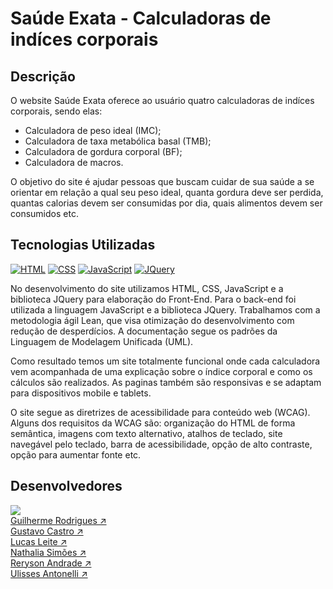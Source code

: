 # Saúde Exata - Calculadoras de indíces corporais
## Descrição
O website Saúde Exata oferece ao usuário quatro calculadoras de indíces corporais, sendo elas:
  - Calculadora de peso ideal (IMC);
  - Calculadora de taxa metabólica basal (TMB);
  - Calculadora de gordura corporal (BF);
  - Calculadora de macros.

O objetivo do site é ajudar pessoas que buscam cuidar de sua saúde a se orientar em relação a qual seu peso ideal, quanta gordura deve ser perdida, quantas calorias devem ser consumidas por dia, quais alimentos devem ser consumidos etc. 

## Tecnologias Utilizadas
<a href="#"><img alt="HTML" src="https://img.shields.io/badge/-HTML-E34F26.svg?style=flat-square&logo=html5&logoColor=white"></a>
<a href="#"><img alt="CSS" src="https://img.shields.io/badge/-CSS-264de4.svg?style=flat-square&logo=css3&logoColor=white"></a>
<a href="#"><img alt="JavaScript" src="https://img.shields.io/badge/-JavaScript-F7DF1E.svg?style=flat-square&logo=javascript&logoColor=black"></a>
<a href="#"><img alt="JQuery" src="https://img.shields.io/badge/jQuery-0769AD?style=for-the-badge&logo=jquery&logoColor=white"></a> <br>

<p> No desenvolvimento do site utilizamos HTML, CSS, JavaScript e a biblioteca JQuery para elaboração do Front-End. Para o back-end foi utilizada a linguagem JavaScript e a biblioteca JQuery.
Trabalhamos com a metodologia ágil Lean, que visa otimização do desenvolvimento com redução de desperdícios. A documentação segue os padrões da Linguagem de Modelagem Unificada (UML). </p>

<p> Como resultado temos um site  totalmente funcional onde cada calculadora vem acompanhada de uma explicação sobre o índice corporal e como os cálculos são realizados. As paginas também são responsivas e se adaptam para dispositivos mobile e tablets. </p>

<p> O site segue as diretrizes de acessibilidade para conteúdo web (WCAG). Alguns dos requisitos da WCAG são: organização do HTML de forma semântica, imagens com texto alternativo, atalhos de teclado, site navegável pelo teclado, barra de acessibilidade, opção de alto contraste, opção para aumentar fonte etc. </p>

## Desenvolvedores 
<a href="#"> <img src="https://img.shields.io/badge/GitHub-100000?style=for-the-badge&logo=github&logoColor=white"> </a> <br>
<a href="https://github.com/gui10rma"> Guilherme Rodrigues &#8599; </a> <br>
<a href="https://github.com/GuK4STR0"> Gustavo Castro &#8599; </a> <br>
<a href="https://github.com/Lucas-S-Leite"> Lucas Leite &#8599; </a> <br>
<a href="#"> Nathalia Simões &#8599; </a> <br>
<a href="https://github.com/AndradeReryson"> Reryson Andrade &#8599; </a> <br>
<a href="https://github.com/Ulisses-Antonelli"> Ulisses Antonelli &#8599; </a> <br>
